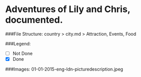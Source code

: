 # Adventures of Lily and Chris, documented.

###File Structure:
country > city.md > Attraction, Events, Food


###Legend:

- [ ] Not Done
- [x] Done

###Images:
01-01-2015-eng-ldn-picturedescription.jpeg
